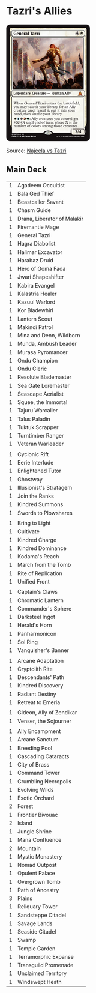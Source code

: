 # Tazri's Allies #

![General Tazri](../images/General%20Tazri.jpg)

Source: [Najeela vs Tazri](https://articles.edhrec.com/commander-showdown-najeela-vs-tazri/)

## Main Deck ##
|    |    |
|----|----|
|  1 | Agadeem Occultist
|  1 | Bala Ged Thief
|  1 | Beastcaller Savant
|  1 | Chasm Guide
|  1 | Drana, Liberator of Malakir
|  1 | Firemantle Mage
|  1 | General Tazri
|  1 | Hagra Diabolist
|  1 | Halimar Excavator
|  1 | Harabaz Druid
|  1 | Hero of Goma Fada
|  1 | Jwari Shapeshifter
|  1 | Kabira Evangel
|  1 | Kalastria Healer
|  1 | Kazuul Warlord
|  1 | Kor Bladewhirl
|  1 | Lantern Scout
|  1 | Makindi Patrol
|  1 | Mina and Denn, Wildborn
|  1 | Munda, Ambush Leader
|  1 | Murasa Pyromancer
|  1 | Ondu Champion
|  1 | Ondu Cleric
|  1 | Resolute Blademaster
|  1 | Sea Gate Loremaster
|  1 | Seascape Aerialist
|  1 | Squee, the Immortal
|  1 | Tajuru Warcaller
|  1 | Talus Paladin
|  1 | Tuktuk Scrapper
|  1 | Turntimber Ranger
|  1 | Veteran Warleader
|    |    |
|  1 | Cyclonic Rift
|  1 | Eerie Interlude
|  1 | Enlightened Tutor
|  1 | Ghostway
|  1 | Illusionist's Stratagem
|  1 | Join the Ranks
|  1 | Kindred Summons
|  1 | Swords to Plowshares
|    |    |
|  1 | Bring to Light
|  1 | Cultivate
|  1 | Kindred Charge
|  1 | Kindred Dominance
|  1 | Kodama's Reach
|  1 | March from the Tomb
|  1 | Rite of Replication
|  1 | Unified Front
|    |    |
|  1 | Captain's Claws
|  1 | Chromatic Lantern
|  1 | Commander's Sphere
|  1 | Darksteel Ingot
|  1 | Herald's Horn
|  1 | Panharmonicon
|  1 | Sol Ring
|  1 | Vanquisher's Banner
|    |    |
|  1 | Arcane Adaptation
|  1 | Cryptolith Rite
|  1 | Descendants' Path
|  1 | Kindred Discovery
|  1 | Radiant Destiny
|  1 | Retreat to Emeria
|    |    |
|  1 | Gideon, Ally of Zendikar
|  1 | Venser, the Sojourner
|    |    |
|  1 | Ally Encampment
|  1 | Arcane Sanctum
|  1 | Breeding Pool
|  1 | Cascading Cataracts
|  1 | City of Brass
|  1 | Command Tower
|  1 | Crumbling Necropolis
|  1 | Evolving Wilds
|  1 | Exotic Orchard
|  2 | Forest
|  1 | Frontier Bivouac
|  2 | Island
|  1 | Jungle Shrine
|  1 | Mana Confluence
|  2 | Mountain
|  1 | Mystic Monastery
|  1 | Nomad Outpost
|  1 | Opulent Palace
|  1 | Overgrown Tomb
|  1 | Path of Ancestry
|  3 | Plains
|  1 | Reliquary Tower
|  1 | Sandsteppe Citadel
|  1 | Savage Lands
|  1 | Seaside Citadel
|  1 | Swamp
|  1 | Temple Garden
|  1 | Terramorphic Expanse
|  1 | Transguild Promenade
|  1 | Unclaimed Territory
|  1 | Windswept Heath
